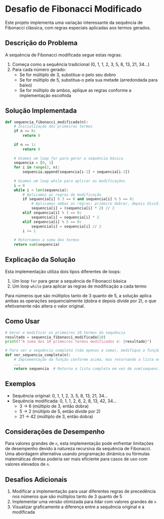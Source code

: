 # Desafio de Fibonacci Modificado

Este projeto implementa uma variação interessante da sequência de Fibonacci clássica, com regras especiais aplicadas aos termos gerados.

## Descrição do Problema

A sequência de Fibonacci modificada segue estas regras:

1. Começa como a sequência tradicional (0, 1, 1, 2, 3, 5, 8, 13, 21, 34...)
2. Para cada número gerado:
   - Se for múltiplo de 3, substitua-o pelo seu dobro
   - Se for múltiplo de 5, substitua-o pela sua metade (arredondada para baixo)
   - Se for múltiplo de ambos, aplique as regras conforme a implementação escolhida

## Solução Implementada

```python
def sequencia_fibonacci_modificada(n):
    # Inicialização dos primeiros termos
    if n <= 0:
        return 0
    
    if n == 1:
        return 0
    
    # Usamos um loop for para gerar a sequência básica
    sequencia = [0, 1]
    for i in range(2, n):
        sequencia.append(sequencia[i-1] + sequencia[i-2])
    
    # Usamos um loop while para aplicar as modificações
    i = 0
    while i < len(sequencia):
        # Aplicamos as regras de modificação
        if sequencia[i] % 3 == 0 and sequencia[i] % 5 == 0:
            # Aplicamos ambas as regras: primeiro dobrar, depois dividir
            sequencia[i] = (sequencia[i] * 2) // 2
        elif sequencia[i] % 3 == 0:
            sequencia[i] = sequencia[i] * 2
        elif sequencia[i] % 5 == 0:
            sequencia[i] = sequencia[i] // 2
        i += 1
    
    # Retornamos a soma dos termos
    return sum(sequencia)
```

## Explicação da Solução

Esta implementação utiliza dois tipos diferentes de loops:
1. Um loop `for` para gerar a sequência de Fibonacci básica
2. Um loop `while` para aplicar as regras de modificação a cada termo

Para números que são múltiplos tanto de 3 quanto de 5, a solução aplica ambas as operações sequencialmente (dobra e depois divide por 2), o que efetivamente não altera o valor original.

## Como Usar

```python
# Gerar e modificar os primeiros 10 termos da sequência
resultado = sequencia_fibonacci_modificada(10)
print(f"A soma dos 10 primeiros termos modificados é: {resultado}")

# Para ver a sequência completa (não apenas a soma), modifique a função para retornar a lista
def ver_sequencia_completa(n):
    # Implementação da função conforme acima, mas retornando a lista em vez da soma
    ...
    return sequencia  # Retorna a lista completa em vez de sum(sequencia)
```

## Exemplos

- Sequência original: 0, 1, 1, 2, 3, 5, 8, 13, 21, 34...
- Sequência modificada: 0, 1, 1, 2, 6, 2, 8, 13, 42, 34...
  - 3 → 6 (múltiplo de 3, então dobra)
  - 5 → 2 (múltiplo de 5, então divide por 2)
  - 21 → 42 (múltiplo de 3, então dobra)

## Considerações de Desempenho

Para valores grandes de `n`, esta implementação pode enfrentar limitações de desempenho devido à natureza recursiva da sequência de Fibonacci. Uma abordagem alternativa usando programação dinâmica ou fórmulas matemáticas diretas poderia ser mais eficiente para casos de uso com valores elevados de `n`.

## Desafios Adicionais

1. Modificar a implementação para usar diferentes regras de precedência nos números que são múltiplos tanto de 3 quanto de 5
2. Implementar uma versão otimizada para lidar com valores grandes de `n`
3. Visualizar graficamente a diferença entre a sequência original e a modificada